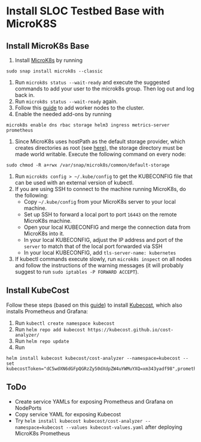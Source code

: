 # Install SLOC Testbed Base with MicroK8S

## Install MicroK8s Base

1. Install [MicroK8s](https://microk8s.io) by running
```
sudo snap install microk8s --classic
```
1. Run `microk8s status --wait-ready` and execute the suggested commands to add your user to the microk8s group. Then log out and log back in.
1. Run `microk8s status --wait-ready` again.
1. Follow this [guide](https://microk8s.io/docs/clustering) to add worker nodes to the cluster.
1. Enable the needed add-ons by running 
```
microk8s enable dns rbac storage helm3 ingress metrics-server prometheus
```
1. Since MicroK8s uses hostPath as the default storage provider, which creates directories as root (see [here](https://github.com/ubuntu/microk8s/issues/737)), the storage directory must be made world writable. Execute the following command on every node:
```
sudo chmod -R a+rwx /var/snap/microk8s/common/default-storage
```
1. Run `microk8s config > ~/.kube/config` to get the KUBECONFIG file that can be used with an external version of kubectl.
1. If you are using SSH to connect to the machine running MicroK8s, do the following:
    * Copy `~/.kube/config` from your MicroK8s server to your local machine.
    * Set up SSH to forward a local port to port `16443` on the remote MicroK8s machine.
    * Open your local KUBECONFIG and merge the connection data from MicroK8s into it.
    * In your local KUBECONFIG, adjust the IP address and port of the `server` to match that of the local port forwarded via SSH
    * In your local KUBECONFIG, add `tls-server-name: kubernetes`
1. If kubectl commands execute slowly, run `microk8s inspect` on all nodes and follow the instructions of the warning messages (it will probably suggest to run `sudo iptables -P FORWARD ACCEPT`).


## Install KubeCost

Follow these steps (based on this [guide](https://www.kubecost.com/install.html)) to install [Kubecost](https://www.kubecost.com), which also installs Prometheus and Grafana:

1. Run `kubectl create namespace kubecost`
1. Run `helm repo add kubecost https://kubecost.github.io/cost-analyzer/`
1. Run `helm repo update`
1. Run
```
helm install kubecost kubecost/cost-analyzer --namespace=kubecost --set kubecostToken="dC5wdXN6dGFpQGRzZy50dXdpZW4uYWMuYXQ=xm343yadf98",prometheus.server.persistentVolume.size="5Gi",persistentVolume.dbSize="2.0Gi",persistentVolume.size="2.0Gi"
```

## ToDo
* Create service YAMLs for exposing Prometheus and Grafana on NodePorts
* Copy service YAML for exposing Kubecost
* Try `helm install kubecost kubecost/cost-analyzer --namespace=kubecost --values kubecost-values.yaml` after deploying MicroK8s Prometheus

